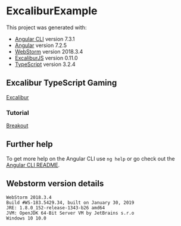 # ExcaliburExample

This project was generated with:
* [Angular CLI](https://github.com/angular/angular-cli) version 7.3.1
* [Angular](https://angular.io/) version 7.2.5
* [WebStorm](http://www.jetbrains.com/webstorm) version 2018.3.4
* [ExcaliburJS](https://excaliburjs.com) version 0.11.0
* [TypeScript](https://www.typescriptlang.org/) version 3.2.4

## Excalibur TypeScript Gaming 
[Excalibur](https://excaliburjs.com/)

### Tutorial
[Breakout](https://excaliburjs.com/docs/getting-started)

## Further help

To get more help on the Angular CLI use `ng help` or go check out the [Angular CLI README](https://github.com/angular/angular-cli/blob/master/README.md).

## Webstorm version details
```
WebStorm 2018.3.4
Build #WS-183.5429.34, built on January 30, 2019
JRE: 1.8.0_152-release-1343-b26 amd64
JVM: OpenJDK 64-Bit Server VM by JetBrains s.r.o
Windows 10 10.0
```
